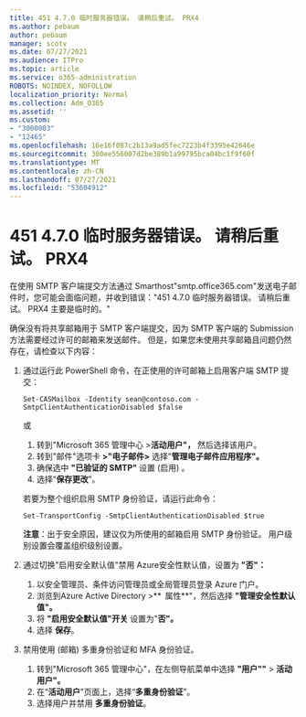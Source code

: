 ```yaml
---
title: 451 4.7.0 临时服务器错误。 请稍后重试。 PRX4
ms.author: pebaum
author: pebaum
manager: scotv
ms.date: 07/27/2021
ms.audience: ITPro
ms.topic: article
ms.service: o365-administration
ROBOTS: NOINDEX, NOFOLLOW
localization_priority: Normal
ms.collection: Adm_O365
ms.assetid: ''
ms.custom:
- "3000003"
- "12465"
ms.openlocfilehash: 16e16f087c2b13a9ad5fec7223b4f3395e42646e
ms.sourcegitcommit: 380ee556007d2be389b1a99795bca04bc1f9f60f
ms.translationtype: MT
ms.contentlocale: zh-CN
ms.lasthandoff: 07/27/2021
ms.locfileid: "53604912"
---
```

# <a name="451-470-temporary-server-error-please-try-again-later-prx4"></a>451 4.7.0 临时服务器错误。 请稍后重试。 PRX4

在使用 SMTP 客户端提交方法通过 Smarthost"smtp.office365.com"发送电子邮件时，您可能会面临问题，并收到错误："451 4.7.0 临时服务器错误。 请稍后重试。 PRX4 主要是临时的。" 

确保没有将共享邮箱用于 SMTP 客户端提交，因为 SMTP 客户端的 Submission 方法需要经过许可的邮箱来发送邮件。 但是，如果您未使用共享邮箱且问题仍然存在，请检查以下内容：

1. 通过运行此 PowerShell 命令，在正使用的许可邮箱上启用客户端 SMTP 提交：

    ```Set-CASMailbox -Identity sean@contoso.com -SmtpClientAuthenticationDisabled $false```

    或

    1. 转到"Microsoft 365 管理中心 >**活动用户"，** 然后选择该用户。
    1. 转到"邮件"选项卡 **>"电子邮件>** 选择"**管理电子邮件应用程序"。** 
    1. 确保选中 **"已验证的 SMTP"** 设置 (启用) 。
    1. 选择“**保存更改**”。
    
    若要为整个组织启用 SMTP 身份验证，请运行此命令：

    `Set-TransportConfig -SmtpClientAuthenticationDisabled $true`
 
    **注意**：出于安全原因，建议仅为所使用的邮箱启用 SMTP 身份验证。 用户级别设置会覆盖组织级别设置。

2. 通过切换"启用安全默认值"禁用 Azure安全性默认值，设置为 **"否"：**

    1. 以安全管理员、条件访问管理员或全局管理员登录 Azure 门户。
    1. 浏览到Azure Active Directory >**  属性**"，然后选择 **"管理安全性默认值"。**
    1. 将 **"启用安全默认值"开关** 设置为"**否"。**
    1. 选择 **保存**。

3. 禁用使用 (邮箱) 多重身份验证和 MFA 身份验证。

    1. 转到"Microsoft 365 管理中心"，在左侧导航菜单中选择 **"用户""**  >  **活动用户"。**
    1. 在“**活动用户**”页面上，选择“**多重身份验证**”。
    1. 选择用户并禁用 **多重身份验证**。

